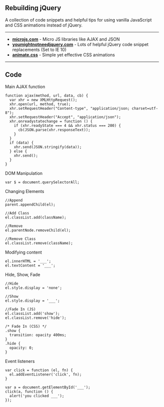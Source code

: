 ## Rebuilding jQuery

A collection of code snippets and helpful tips for using vanilla JavaScript and CSS animations instead of jQuery.

---

- __[microjs.com](http://microjs.com/)__ - Micro JS libraries like AJAX and JSON
- __[youmightnotneedjquery.com](http://youmightnotneedjquery.com/)__ - Lots of helpful jQuery code snippet replacements (Set to IE 10)
- __[animate.css](https://daneden.github.io/animate.css/)__ - Simple yet effective CSS animations

---

## Code

Main AJAX function
```
function ajax(method, url, data, cb) {
  var xhr = new XMLHttpRequest();
  xhr.open(url, method, true);
  xhr.setRequestHeader("Content-type", "application/json; charset=utf-8");
  xhr.setRequestHeader("Accept", "application/json");
  xhr.onreadystatechange = function () {
    if (xhr.readyState === 4 && xhr.status === 200) {
      cb(JSON.parse(xhr.responseText));
    }
  }
  if (data) {
    xhr.send(JSON.stringify(data));
  } else {
    xhr.send();
  }
}
```
DOM Manipulation
```
var $ = document.querySelectorAll;
```
Changing Elements
```
//Append
parent.appendChild(el);

//Add Class
el.classList.add(className);

//Remove
el.parentNode.removeChild(el);

//Remove Class
el.classList.remove(className);
```
Modifying content
```
el.innerHTML = '___';
el.textContent = '___';
```
Hide, Show, Fade
```
//Hide
el.style.display = 'none';

//Show
el.style.display = '___';

//Fade In (JS)
el.classList.add('show');
el.classList.remove('hide');

/* Fade In (CSS) */
.show {
  transition: opacity 400ms;
}
.hide {
  opacity: 0;
}
```
Event listeners
```
var click = function (el, fn) {
  el.addEventListener('click', fn);
}

var a = document.getElementById('___');
click(a, function () {
  alert('you clicked ___');
});
```


